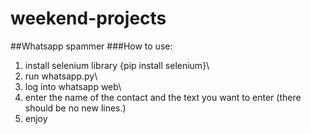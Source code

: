 # weekend-projects
##Whatsapp spammer
###How to use:
1. install selenium library {pip install selenium}\
2. run whatsapp.py\
3. log into whatsapp web\
4. enter the name of the contact and the text you want to enter (there should be no new lines.)
5. enjoy
